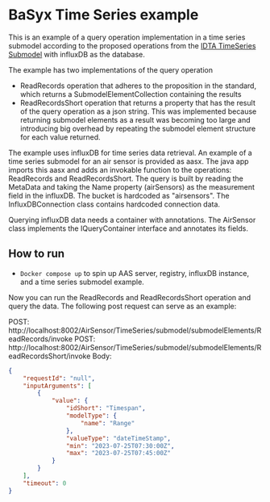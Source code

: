 # BaSyx Time Series example

This is an example of a query operation implementation in a time series submodel according to the proposed operations from the [IDTA TimeSeries Submodel](https://github.com/admin-shell-io/submodel-templates/tree/main/published/Time%20Series%20Data/1/1) with influxDB as the database.

The example has two implementations of the query operation

-   ReadRecords operation that adheres to the proposition in the standard, which returns a SubmodelElementCollection containing the results
-   ReadRecordsShort operation that returns a property that has the result of the query operation as a json string. This was implemented because returning submodel elements as a result was becoming too large and introducing big overhead by repeating the submodel element structure for each value returned.

The example uses influxDB for time series data retrieval. An example of a time series submodel for an air sensor is provided as aasx. The java app imports this aasx and adds an invokable function to the operations: ReadRecords and ReadRecordsShort. The query is built by reading the MetaData and taking the Name property (airSensors) as the measurement field in the influxDB. The bucket is hardcoded as "airsensors". The InfluxDBConnection class contains hardcoded connection data.

Querying influxDB data needs a container with annotations. The AirSensor class implements the IQueryContainer interface and annotates its fields.

## How to run

-   `Docker compose up` to spin up AAS server, registry, influxDB instance, and a time series submodel example.

Now you can run the ReadRecords and ReadRecordsShort operation and query the data. The following post request can serve as an example:

POST: http://localhost:8002/AirSensor/TimeSeries/submodel/submodelElements/ReadRecords/invoke
POST: http://localhost:8002/AirSensor/TimeSeries/submodel/submodelElements/ReadRecordsShort/invoke
Body:

```json
{
    "requestId": "null",
    "inputArguments": [
        {
            "value": {
                "idShort": "Timespan",
                "modelType": {
                    "name": "Range"
                },
                "valueType": "dateTimeStamp",
                "min": "2023-07-25T07:30:00Z",
                "max": "2023-07-25T07:45:00Z"
            }
        }
    ],
    "timeout": 0
}
```
